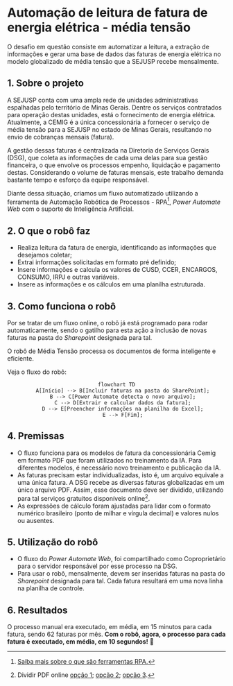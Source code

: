 # Automação de leitura de fatura de energia elétrica - média tensão

O desafio em questão consiste em automatizar a leitura, a extração de informações e gerar uma base de dados das faturas de energia elétrica no modelo globalizado de média tensão que a SEJUSP recebe mensalmente.

<!-- more -->
## 1. Sobre o projeto
A SEJUSP conta com uma ampla rede de unidades administrativas espalhadas pelo território de Minas Gerais. Dentre os serviços contratados para operação destas unidades, está o fornecimento de energia elétrica. Atualmente, a CEMIG é a única concessionária a fornecer o serviço de média tensão para a SEJUSP no estado de Minas Gerais, resultando no envio de cobranças mensais (fatura).

A gestão dessas faturas é centralizada na Diretoria de Serviços Gerais (DSG), que coleta as informações de cada uma delas para sua gestão financeira, o que envolve os processos empenho, liquidação e pagamento destas. Considerando o volume de faturas mensais, este trabalho demanda bastante tempo e esforço da equipe responsável.

Diante dessa situação, criamos um fluxo automatizado utilizando a ferramenta de Automação Robótica de Processos - RPA[^1], _Power Automate Web_ com o suporte de Inteligência Artificial.

## 2. O que o robô faz
 - Realiza leitura da fatura de energia, identificando as informações que desejamos coletar;
 - Extrai informações solicitadas em formato pré definido; 
 - Insere informações e calcula os valores de CUSD, CCER, ENCARGOS, CONSUMO, IRPJ e outras variáveis.
 - Insere as informações e os cálculos em uma planilha estruturada.

## 3. Como funciona o robô
Por se tratar de um fluxo online, o robô já está programado para rodar automaticamente, sendo o gatilho para esta ação a inclusão de novas faturas na pasta do _Sharepoint_ designada para tal.

O robô de Média Tensão processa os documentos de forma inteligente e eficiente.

Veja o fluxo do robô:

<div align="center">

```mermaid
flowchart TD
    A[Início] --> B[Incluir faturas na pasta do SharePoint];
    B --> C[Power Automate detecta o novo arquivo];
    C --> D[Extrair e calcular dados da fatura];
    D --> E[Preencher informações na planilha do Excel];
    E --> F[Fim];
```
</div>

## 4. Premissas

- O fluxo funciona para os modelos de fatura da concessionária Cemig em formato PDF que foram utilizados no treinamento da IA. Para diferentes modelos, é necessário novo treinamento e publicação da IA.
- As faturas precisam estar individualizadas, isto é, um arquivo equivale a uma única fatura. A DSG recebe as diversas faturas globalizadas em um único arquivo PDF. Assim, esse documento deve ser dividido, utilizando para tal serviços gratuitos disponíveis online[^2].
- As expressões de cálculo foram ajustadas para lidar com o formato numérico brasileiro (ponto de milhar e vírgula decimal) e valores nulos ou ausentes.

## 5. Utilização do robô
- O fluxo do _Power Automate Web_, foi compartilhado como Coproprietário para o servidor responsável por esse processo na DSG.
- Para usar o robô, mensalmente, devem ser inseridas faturas na pasta do _Sharepoint_ designada para tal. Cada fatura resultará em uma nova linha na planilha de controle.

## 6. Resultados

O processo manual era executado, em média, em 15 minutos para cada fatura, sendo 62 faturas por mês.
**Com o robô, agora, o processo para cada fatura é executado, em média, em 10 segundos!** :rocket:


[^1]:[Saiba mais sobre o que são ferramentas RPA.]()

[^2]:Dividir PDF online [opção 1](https://www.ilovepdf.com/pt/dividir_pdf); [opção 2](https://smallpdf.com/pt/dividir-pdf); [opção 3](https://tools.pdf24.org/pt/dividir-pdf).
